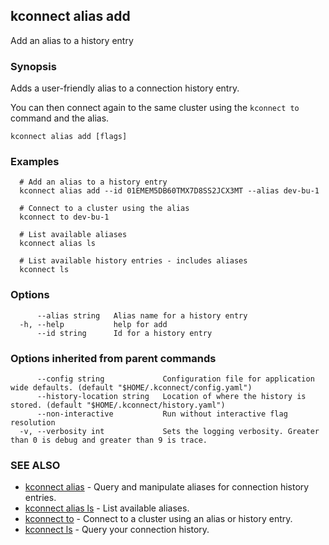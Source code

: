 ## kconnect alias add

Add an alias to a history entry

### Synopsis

Adds a user-friendly alias to a connection history entry.

You can then connect again to the same cluster using the `kconnect to` command and the alias.

```
kconnect alias add [flags]
```

### Examples

```
  # Add an alias to a history entry
  kconnect alias add --id 01EMEM5DB60TMX7D8SS2JCX3MT --alias dev-bu-1

  # Connect to a cluster using the alias
  kconnect to dev-bu-1

  # List available aliases
  kconnect alias ls

  # List available history entries - includes aliases
  kconnect ls

```

### Options

```
      --alias string   Alias name for a history entry
  -h, --help           help for add
      --id string      Id for a history entry
```

### Options inherited from parent commands

```
      --config string             Configuration file for application wide defaults. (default "$HOME/.kconnect/config.yaml")
      --history-location string   Location of where the history is stored. (default "$HOME/.kconnect/history.yaml")
      --non-interactive           Run without interactive flag resolution
  -v, --verbosity int             Sets the logging verbosity. Greater than 0 is debug and greater than 9 is trace.
```

### SEE ALSO

* [kconnect alias](alias.md) - Query and manipulate aliases for connection history entries.
* [kconnect alias ls](alias_ls.md) - List available aliases.
* [kconnect to](to.md) - Connect to a cluster using an alias or history entry.
* [kconnect ls](ls.md) - Query your connection history.
